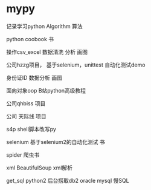 # mypy
记录学习python
Algorithm 算法

python coobook 书

操作csv_excel 数据清洗 分析 画图

公司hzzg项目， 基于selenium，unittest 自动化测试demo

身份证ID    数据分析 画图

面向对象oop B站python高级教程

公司qhbiss 项目

公司 天际线 项目

s4p  shell脚本改写py

selenium  基于selenium2的自动化测试 书

spider  爬虫书

xml    BeautifulSoup xml解析

get_sql python2 后台捞取db2 oracle mysql 慢SQL  


